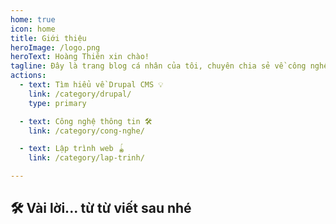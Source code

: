 ```yaml
---
home: true
icon: home
title: Giới thiệu
heroImage: /logo.png
heroText: Hoàng Thiên xin chào!
tagline: Đây là trang blog cá nhân của tôi, chuyên chia sẻ về công nghệ, lập trình, đặc biệt là mảng lập trình với Drupal CMS, Web development và nhiều thứ hay ho khác…✨
actions:
  - text: Tìm hiểu về Drupal CMS 💡
    link: /category/drupal/
    type: primary

  - text: Công nghệ thông tin 🛠
    link: /category/cong-nghe/

  - text: Lập trình web 🪀
    link: /category/lap-trinh/

---
```


## 🛠 Vài lời... từ từ viết sau nhé
